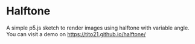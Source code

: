 
# Halftone

A simple p5.js sketch to render images using halftone with variable angle. You
can visit a demo on https://tito21.github.io/halftone/